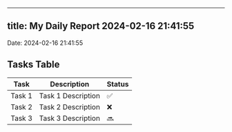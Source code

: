 
---
title: My Daily Report 2024-02-16 21:41:55
---

Date: 2024-02-16 21:41:55

## Tasks Table

| Task | Description | Status |
|------|-------------|--------|
| Task 1 | Task 1 Description | ✅ |
| Task 2 | Task 2 Description | ❌ |
| Task 3 | Task 3 Description | 🔜 |
